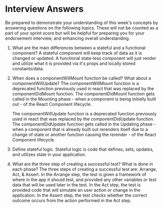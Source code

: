 # Interview Answers
Be prepared to demonstrate your understanding of this week's concepts by answering questions on the following topics. These will not be counted as a part of your sprint score but will be helpful for preparing you for your endorsement interview, and enhancing overall understanding.

1. What are the main differences between a stateful and a functional component?
    A stateful component will keep track of data as it is changed or updated.  A functional state-less component will just render and utilize what it is provided via it's props and locally stored constants/data.

2. When does a componentWillMount function be called? What about a componentWillUpdate?
    The componentWillMount function is a deprecated function previously used in react that was replaced by the componentDidMount function.  The componentDidMount function gets called in the Mounting phase - when a component is being initially built out - of the React Component lifecycle.

    The componentWillUpdate function is a deprecated function previously used in react that was replaced by the componentDidUpdate function. The componentDidUpdate function gets called in the Updating phase - when a component that is already built out rerenders itself due to a change of state or another function causing the rerender - of the React Component lifecycle.

3. Define stateful logic.
    Stateful logic is code that defines, sets, updates, and utilizes state in your application.


4. What are the three step of creating a successful test? What is done in each phase?
    The three steps of creating a successful test are: Arrange, Act, & Assert.  In the Arrange step, the test is given a framework of where in the app it should test, and provided any other variables or test data that will be used later in the test.  In the Act step, the test is provided code that will simulate an user action or change in the application.  In the Assert step, the test checks whether the correct outcome occurs from the action performed in the Act step.
